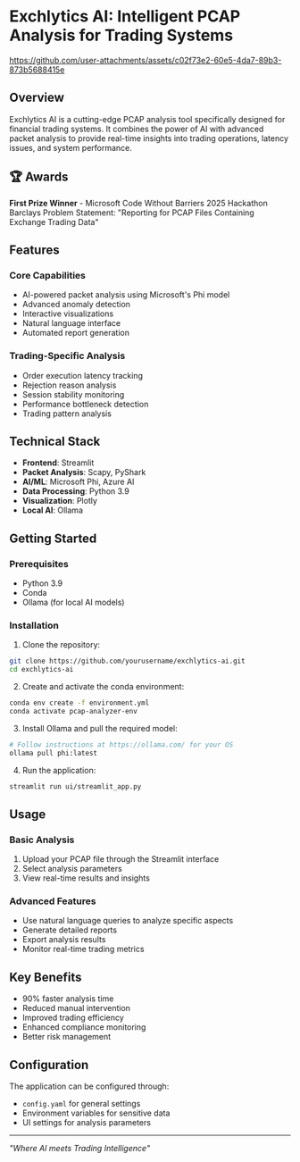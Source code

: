 # Exchlytics AI: Intelligent PCAP Analysis for Trading Systems

https://github.com/user-attachments/assets/c02f73e2-60e5-4da7-89b3-873b5688415e

## Overview

Exchlytics AI is a cutting-edge PCAP analysis tool specifically designed for financial trading systems. It combines the power of AI with advanced packet analysis to provide real-time insights into trading operations, latency issues, and system performance.

## 🏆 Awards

**First Prize Winner** - Microsoft Code Without Barriers 2025 Hackathon  
Barclays Problem Statement: "Reporting for PCAP Files Containing Exchange Trading Data"

## Features

### Core Capabilities

- AI-powered packet analysis using Microsoft's Phi model
- Advanced anomaly detection
- Interactive visualizations
- Natural language interface
- Automated report generation

### Trading-Specific Analysis

- Order execution latency tracking
- Rejection reason analysis
- Session stability monitoring
- Performance bottleneck detection
- Trading pattern analysis

## Technical Stack

- **Frontend**: Streamlit
- **Packet Analysis**: Scapy, PyShark
- **AI/ML**: Microsoft Phi, Azure AI
- **Data Processing**: Python 3.9
- **Visualization**: Plotly
- **Local AI**: Ollama

## Getting Started

### Prerequisites

- Python 3.9
- Conda
- Ollama (for local AI models)

### Installation

1. Clone the repository:

```bash
git clone https://github.com/yourusername/exchlytics-ai.git
cd exchlytics-ai
```

2. Create and activate the conda environment:

```bash
conda env create -f environment.yml
conda activate pcap-analyzer-env
```

3. Install Ollama and pull the required model:

```bash
# Follow instructions at https://ollama.com/ for your OS
ollama pull phi:latest
```

4. Run the application:

```bash
streamlit run ui/streamlit_app.py
```

## Usage

### Basic Analysis

1. Upload your PCAP file through the Streamlit interface
2. Select analysis parameters
3. View real-time results and insights

### Advanced Features

- Use natural language queries to analyze specific aspects
- Generate detailed reports
- Export analysis results
- Monitor real-time trading metrics

## Key Benefits

- 90% faster analysis time
- Reduced manual intervention
- Improved trading efficiency
- Enhanced compliance monitoring
- Better risk management

## Configuration

The application can be configured through:

- `config.yaml` for general settings
- Environment variables for sensitive data
- UI settings for analysis parameters

---

_"Where AI meets Trading Intelligence"_
